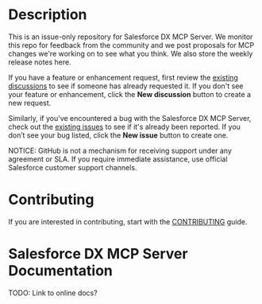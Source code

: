 # Description

This is an issue-only repository for Salesforce DX MCP Server. We monitor this repo for feedback from the community and we post proposals for MCP changes we're working on to see what you think. We also store the weekly release notes here.

If you have a feature or enhancement request, first review the [existing discussions](https://github.com/forcedotcom/mcp/discussions) to see if someone has already requested it. If you don't see your feature or enhancement, click the **New discussion** button to create a new request. 

Similarly, if you've encountered a bug with the Salesforce DX MCP Server, check out the [existing issues](https://github.com/forcedotcom/mcp/issues) to see if it's already been reported. If you don’t see your bug listed, click the **New issue** button to create one. 

NOTICE: GitHub is not a mechanism for receiving support under any agreement or SLA. If you require immediate assistance, use official Salesforce customer support channels.

# Contributing

If you are interested in contributing, start with the [CONTRIBUTING](CONTRIBUTING.md) guide.

# Salesforce DX MCP Server Documentation 

TODO: Link to online docs?